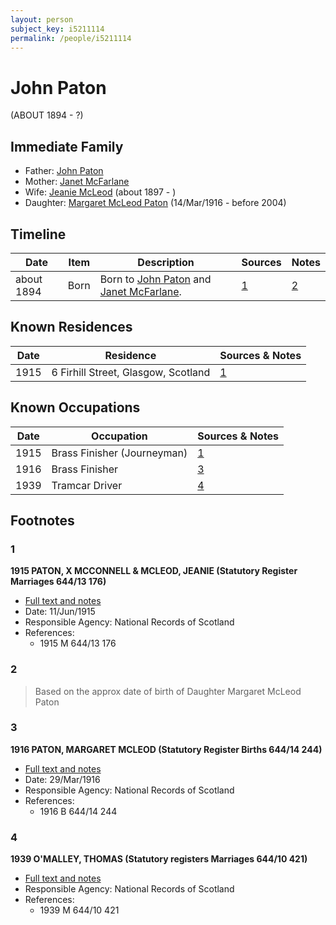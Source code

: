 ```yaml
---
layout: person
subject_key: i5211114
permalink: /people/i5211114
---
```


# John Paton
(ABOUT 1894 - ?)

## Immediate Family

* Father: [John Paton](./@43171135@-john-paton-b-d.md)
* Mother: [Janet McFarlane](./@96104748@-janet-mcfarlane-b-d.md)
* Wife: [Jeanie McLeod](./@70248352@-jeanie-mcleod-b1897-d.md) (about 1897 - )
* Daughter: [Margaret McLeod Paton](./@56209708@-margaret-mcleod-paton-b1916-3-14-d2004.md) (14/Mar/1916 - before 2004)

## Timeline

Date | Item | Description | Sources | Notes
---|---|---|---|---
about 1894 | Born | Born to [John Paton](./@43171135@-john-paton-b-d.md) and [Janet McFarlane](./@96104748@-janet-mcfarlane-b-d.md). | [1](#1) | [2](#2)

## Known Residences

Date | Residence | Sources & Notes
---|---|---
1915 | 6 Firhill Street, Glasgow, Scotland | [1](#1)

## Known Occupations

Date | Occupation | Sources & Notes
---|---|---
1915 | Brass Finisher (Journeyman) | [1](#1)
1916 | Brass Finisher | [3](#3)
1939 | Tramcar Driver | [4](#4)

## Footnotes

### 1

**1915 PATON, X MCCONNELL & MCLEOD, JEANIE (Statutory Register Marriages 644/13 176)**

* [Full text and notes](../sources/@35419326@-1915-paton,-john-mcconnell-&-mcleod,-jeanie-statutory-register-marriages-644-13-176-.md)
* Date: 11/Jun/1915
* Responsible Agency: National Records of Scotland
* References: 
  * 1915 M 644/13 176

### 2

> Based on the approx date of birth of Daughter Margaret McLeod Paton
>


### 3

**1916 PATON, MARGARET MCLEOD (Statutory Register Births 644/14 244)**

* [Full text and notes](../sources/@48246976@-1916-paton,-margaret-mcleod-statutory-register-births-644-14-244-.md)
* Date: 29/Mar/1916
* Responsible Agency: National Records of Scotland
* References: 
  * 1916 B 644/14 244

### 4

**1939 O'MALLEY, THOMAS (Statutory registers Marriages 644/10 421)**

* [Full text and notes](../sources/@89657505@-1939-o'malley,-thomas-statutory-registers-marriages-644-10-421-.md)
* Responsible Agency: National Records of Scotland
* References: 
  * 1939 M 644/10 421

